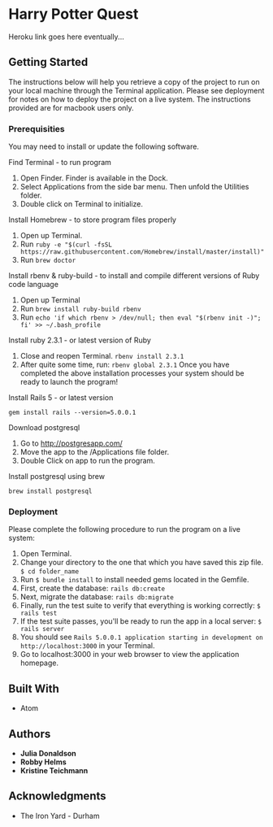 # Harry Potter Quest

Heroku link goes here eventually...

## Getting Started

The instructions below will help you retrieve a copy of the project to run on your local machine through the Terminal application. Please see deployment for notes on how to deploy the project on a live system.  The instructions provided are for macbook users only.

### Prerequisities

You may need to install or update the following software.

Find Terminal - to run program
  1. Open Finder. Finder is available in the Dock.
  2. Select Applications from the side bar menu.  Then unfold the Utilities folder.
  3. Double click on Terminal to initialize.

Install Homebrew - to store program files properly
  1. Open up Terminal.
  2. Run `ruby -e "$(curl -fsSL https://raw.githubusercontent.com/Homebrew/install/master/install)"`
  3. Run `brew doctor`

Install rbenv & ruby-build - to install and compile different versions of Ruby code language
  1. Open up Terminal
  2. Run `brew install ruby-build rbenv`
  3. Run `echo 'if which rbenv > /dev/null; then eval "$(rbenv init -)"; fi' >> ~/.bash_profile`

Install ruby 2.3.1 - or latest version of Ruby
  1. Close and reopen Terminal. `rbenv install 2.3.1`
  2. After quite some time, run: `rbenv global 2.3.1`
Once you have completed the above installation processes your system should be ready to launch the program!

Install Rails 5 - or latest version
```
gem install rails --version=5.0.0.1
```

Download postgresql
  1. Go to http://postgresapp.com/
  2. Move the app to the /Applications file folder.
  3. Double Click on app to run the program.

Install postgresql using brew
```
brew install postgresql
```

### Deployment

Please complete the following procedure to run the program on a live system:
  1. Open Terminal.
  2. Change your directory to the one that which you have saved this zip file. `$ cd folder_name`
  3. Run `$ bundle install` to install needed gems located in the Gemfile.
  4. First, create the database: `rails db:create`
  5. Next, migrate the database: `rails db:migrate`
  6. Finally, run the test suite to verify that everything is working correctly: `$ rails test`
  7. If the test suite passes, you'll be ready to run the app in a local server: `$ rails server`
  8. You should see `Rails 5.0.0.1 application starting in development on http://localhost:3000` in your Terminal.
  9. Go to localhost:3000 in your web browser to view the application homepage.

## Built With

* Atom

## Authors

* **Julia Donaldson**
* **Robby Helms**
* **Kristine Teichmann**

## Acknowledgments

* The Iron Yard - Durham
